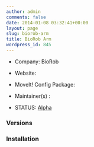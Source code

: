 ```yaml
---
author: admin
comments: false
date: 2014-01-08 03:32:41+00:00
layout: page
slug: biorob-arm
title: BioRob Arm
wordpress_id: 845
---
```



	
  * Company: BioRob

	
  * Website:

	
  * MoveIt! Config Package: 

	
  * Maintainer(s) :

	
  * STATUS: [Alpha](/about/moveit-status#legend)




### Versions








### Installation






